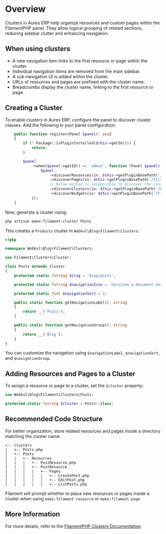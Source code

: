 # Overview

Clusters in Aures ERP help organize resources and custom pages within the FilamentPHP panel. They allow logical grouping of related sections, reducing sidebar clutter and enhancing navigation.

## When using clusters

- A new navigation item links to the first resource or page within the cluster.
- Individual navigation items are removed from the main sidebar.
- A sub-navigation UI is added within the cluster.
- URLs of resources and pages are prefixed with the cluster name.
- Breadcrumbs display the cluster name, linking to the first resource or page.

## Creating a Cluster

To enable clusters in Aures ERP, configure the panel to discover cluster classes. Add the following in your panel configuration:

```php
    public function register(Panel $panel): void
    {
        if (! Package::isPluginInstalled($this->getId())) {
            return;
        }

        $panel
            ->when($panel->getId() == 'admin', function (Panel $panel) {
                $panel
                    ->discoverResources(in: $this->getPluginBasePath('/Filament/Resources'), for: 'Webkul\\Blog\\Filament\\Resources')
                    ->discoverPages(in: $this->getPluginBasePath('/Filament/Pages'), for: 'Webkul\\Blog\\Filament\\Pages')
                    // below method is responsible to discover the clusters form blog plugin.
                    ->discoverClusters(in: $this->getPluginBasePath('/Filament/Clusters'), for: 'Webkul\\Blog\\Filament\\Clusters')
                    ->discoverWidgets(in: $this->getPluginBasePath('/Filament/Widgets'), for: 'Webkul\\Blog\\Filament\\Widgets');
            });
    }
```

Now, generate a cluster using:

```sh
php artisan make:filament-cluster Posts
```

This creates a `Products` cluster in `Webkul\Blog\Filament\Clusters`:

```php
<?php

namespace Webkul\Blog\Filament\Clusters;

use Filament\Clusters\Cluster;

class Posts extends Cluster
{
    protected static ?string $slug = 'blog/posts';

    protected static ?string $navigationIcon = 'heroicon-o-document-text';

    protected static ?int $navigationSort = 2;

    public static function getNavigationLabel(): string
    {
        return __('Posts');
    }

    public static function getNavigationGroup(): string
    {
        return __('Blog');
    }
}
```

You can customize the navigation using `$navigationLabel`, `$navigationSort`, and `$navigationGroup`.

## Adding Resources and Pages to a Cluster

To assign a resource or page to a cluster, set the `$cluster` property:

```php
use Webkul\Blog\Filament\Clusters\Posts;

protected static ?string $cluster = Posts::class;
```

## Recommended Code Structure

For better organization, store related resources and pages inside a directory matching the cluster name:

```
+-- Clusters
|   +-- Posts.php
|   +-- Posts
|   |   +-- Resources
|   |   |   +-- PostResource.php
|   |   |   +-- PostResource
|   |   |   |   +-- Pages
|   |   |   |   |   +-- CreatePost.php
|   |   |   |   |   +-- EditPost.php
|   |   |   |   |   +-- ListPosts.php
```

Filament will prompt whether to place new resources or pages inside a cluster when using `make:filament-resource` or `make:filament-page`.

## More Information

For more details, refer to the [FilamentPHP Clusters Documentation](https://filamentphp.com/docs/3.x/panels/clusters).
